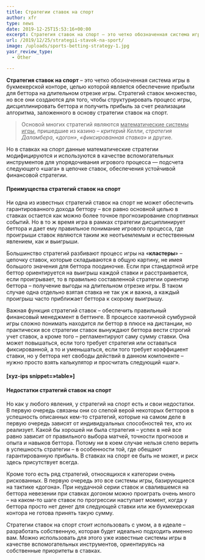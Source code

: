 ```yaml
---
title: Стратегии ставок на спорт
author: xfr
type: news
date: 2019-12-25T15:53:16+00:00
excerpt: Стратегия ставок на спорт – это четко обозначенная система игры в букмекерской конторе, целью которой является обеспечение прибыли для беттора на длительном отрезке игры...
url: /2019/12/25/strategii-stavok-na-sport/
image: /uploads/sports-betting-strategy-1.jpg
yasr_review_type:
  - Other

---
```

**Стратегия ставок на спорт** – это четко обозначенная система игры в букмекерской конторе, целью которой является обеспечение прибыли для беттора на длительном отрезке игры. Стратегий ставок множество, но все они создаются для того, чтобы структурировать процесс игры, дисциплинировать беттора и получить прибыль за счет реализации алгоритма, заложенного в основу стратегии ставок на спорт.

> Основой многих стратегий являются <span style="text-decoration: underline;">математические системы игры</span>, пришедшие из казино – _критерий Келли_, _стратегия Даламбера_, _&#171;догон&#187;_, _&#171;фиксированная ставка&#187;_ и другие.

Но в ставках на спорт данные математические стратегии модифицируются и используются в качестве вспомогательных инструментов для упорядочивания игрового процесса &#8212; подсчета следующего &#171;шага&#187; в цепочке ставок, обеспечения устойчивой финансовой стратегии.

#### Преимущества стратегий ставок на спорт

Ни одна из известных стратегий ставок на спорт не может обеспечить гарантированного дохода беттору – все равно основной целью в ставках остается как можно более точное прогнозирование спортивных событий. Но в то ж время игра в рамках стратегии дисциплинирует беттора и дает ему правильное понимание игрового процесса, где проигрыши ставок являются таким же неотъемлемым и естественным явлением, как и выигрыши.

Большинство стратегий разбивают процесс игры на &#171;**кластеры**&#187; – цепочку ставок, которые складываются в общую картину, не имея большого значения для беттора поодиночке. Если при стандартной игре беттор ориентируется на выигрыш каждой ставки и расстраивается, если проигрывает, то в правильно составленной стратегии ориентир беттора – получение выгоды на длительном отрезке игры. В таком случае одна отдельно взятая ставка не так уж и важна, а каждый проигрыш часто приближает беттора к скорому выигрышу.

Важная функция стратегий ставок – обеспечить правильный финансовый менеджмент в беттинге. В процессе хаотичной сумбурной игры сложно понимать находится ли беттор в плюсе на дистанции, но практически все стратегии ставок вынуждают беттора вести строгий учет ставок, а кроме того – регламентируют саму сумму ставки. Она может повышаться, если того требует стратегия или оставаться фиксированной, а то и уменьшаться, если того требует коэффициент ставки, но у беттора нет свободы действий в данном компоненте – нужно просто взять калькулятор и просчитать следующий &#171;шаг&#187;.

#### [xyz-ips snippet=&#187;table&#187;]

#### Недостатки стратегий ставок на спорт

Но как у любого явления, у стратегий на спорт есть и свои недостатки. В первую очередь связаны они со слепой верой некоторых бетторов в успешность описанных кем-то стратегий, которые на самом деле в первую очередь зависят от индивидуальных способностей тех, кто их реализует. Какой бы хорошей ни была стратегия – успех в ней все равно зависит от правильного выбора матчей, точности прогнозов и опыта и навыков беттора. Потому ни в коем случае нельзя слепо верить в успешность стратегии – в особенности той, где обещают гарантированную прибыль. В ставках на спорт ее быть не может, и риск здесь присутствует всегда.

Кроме того есть ряд стратегий, относящихся к категории очень рискованных. В первую очередь это все системы игры, базирующиеся на тактике &#171;догона&#187;. При неудачной серии ставок и свалившемся на беттора невезении при ставках догоном можно проиграть очень много – на каком-то шаге ставок по прогрессии наступает момент, когда у беттора просто нет денег для следующей ставки или же букмекерская контора не готова принять такую сумму.

Стратегии ставок на спорт стоит использовать с умом, а в идеале – разработать собственную, которая будет идеально подходить именно вам. Можно использовать для этого уже известные системы игры в качестве вспомогательных инструментов, ориентируясь на собственные приоритеты в ставках.